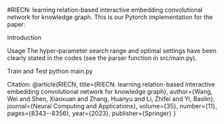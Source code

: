 
#RIECN: learning relation-based interactive embedding convolutional network for knowledge graph. This is our Pytorch implementation for the paper:

Introduction


Usage
The hyper-parameter search range and optimal settings have been clearly stated in the codes (see the parser function in src/main.py).

Train and Test
python main.py 

Citation:
@article{RIECN,
	title={RIECN: learning relation-based interactive embedding convolutional network for knowledge graph},
	author={Wang, Wei and Shen, Xiaoxuan and Zhang, Huanyu and Li, Zhifei and Yi, Baolin},
	journal={Neural Computing and Applications},
	volume={35},
	number={11},
	pages={8343--8356},
	year={2023},
	publisher={Springer}
}

